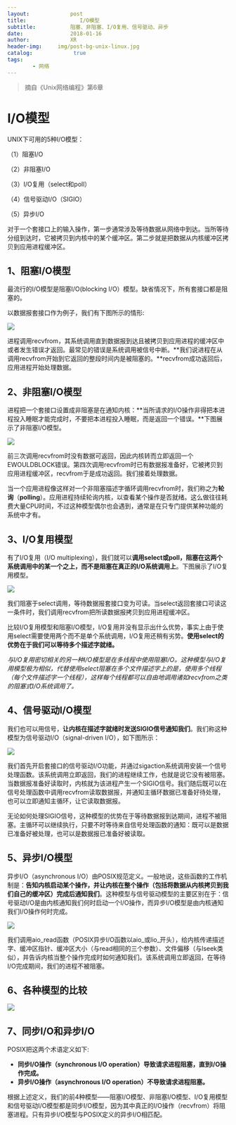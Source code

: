 ```yaml
---
layout:             post
title:                 I/O模型
subtitle:           阻塞、非阻塞、I/O复用、信号驱动、异步
date:      	        2018-01-16
author:             XR
header-img:     img/post-bg-unix-linux.jpg
catalog: 	         true
tags:
        - 网络
---
```


> 摘自《Unix网络编程》第6章

# I/O模型

UNIX下可用的5种I/O模型：

（1）阻塞I/O

（2）非阻塞I/O

（3）I/O复用（select和poll）

（4）信号驱动I/O（SIGIO）

（5）异步I/O

对于一个套接口上的输入操作，第一步通常涉及等待数据从网络中到达。当所等待分组到达时，它被拷贝到内核中的某个缓冲区。第二步就是把数据从内核缓冲区拷贝到应用进程缓冲区。

## 1、阻塞I/O模型

最流行的I/O模型是阻塞I/O(blocking I/O）模型。缺省情况下，所有套接口都是阻塞的。

以数据报套接口作为例子，我们有下图所示的情形:

![](https://raw.githubusercontent.com/xiaoran-tang/xiaoran-tang.github.io/master/img/unp-io-1.png)

进程调用recvfrom，其系统调用直到数据报到达且被拷贝到应用进程的缓冲区中或者发生错误才返回。最常见的错误是系统调用被信号中断。**我们说进程在从调用recvfrom开始到它返回的整段时间内是被阻塞的。**recvfrom成功返回后，应用进程开始处理数据。

## 2、非阻塞I/O模型

进程把一个套接口设置成非阻塞是在通知内核：**当所请求的I/O操作非得把本进程投入睡眠才能完成时，不要把本进程投入睡眠，而是返回一个错误。**下图展示了非阻塞I/O模型。

![](https://raw.githubusercontent.com/xiaoran-tang/xiaoran-tang.github.io/master/img/unp-io-2.png)

前三次调用recvfrom时没有数据可返回，因此内核转而立即返回一个EWOULDBLOCK错误。第四次调用recvfrom时已有数据报准备好，它被拷贝到应用进程缓冲区，recvfrom于是成功返回。我们接着处理数据。

当一个应用进程像这样对一个非阻塞描述字循环调用recvfrom时，我们称之为**轮询**（**polling**）。应用进程持续轮询内核，以查看某个操作是否就绪。这么做往往耗费大量CPU时间，不过这种模型偶尔也会遇到，通常是在只专门提供某种功能的系统中才有。

## 3、I/O复用模型

有了I/O复用（I/O multiplexing），我们就可以**调用select或poll，阻塞在这两个系统调用中的某一个之上，而不是阻塞在真正的I/O系统调用上**。下图展示了I/O复用模型。

![](https://raw.githubusercontent.com/xiaoran-tang/xiaoran-tang.github.io/master/img/unp-io-3.png)

我们阻塞于select调用，等待数据报套接口变为可读。当select返回套接口可读这一条件时，我们调用recvfrom把所读数据报拷贝到应用进程缓冲区。

比较I/O复用模型和阻塞I/O模型，I/O复用并没有显示出什么优势，事实上由于使用select需要使用两个而不是单个系统调用，I/O复用还稍有劣势。**使用select的优势在于我们可以等待多个描述字就绪。**

*与I/O复用密切相关的另一种I/O模型是在多线程中使用阻塞I/O。这种模型与I/O复用模型极为相似，代替使用select阻塞在多个文件描述字上的是，使用多个线程（每个文件描述字一个线程），这样每个线程都可以自由地调用诸如recvfrom之类的阻塞式I/O系统调用了。*

## 4、信号驱动I/O模型

我们也可以用信号，**让内核在描述字就绪时发送SIGIO信号通知我们**。我们称这种模型为信号驱动I/O（signal-driven I/O），如下图所示：

![](https://raw.githubusercontent.com/xiaoran-tang/xiaoran-tang.github.io/master/img/unp-io-4.png)

我们首先开启套接口的信号驱动I/O功能，并通过sigaction系统调用安装一个信号处理函数。该系统调用立即返回，我们的进程继续工作，也就是说它没有被阻塞。当数据报准备好读取时，内核就为该进程产生一个SIGIO信号。我们随后既可以在信号处理函数中调用recvfrom读取数据报，并通知主循环数据已准备好待处理，也可以立即通知主循环，让它读取数据报。

无论如何处理SIGIO信号，这种模型的优势在于等待数据报到达期间，进程不被阻塞。主循环可以继续执行，只要不时等待来自信号处理函数的通知：既可以是数据已准备好被处理，也可以是数据报已准备好被读取。

## 5、异步I/O模型

异步I/O（asynchronous I/O）由POSIX规范定义。一般地说，这些函数的工作机制是：**告知内核启动某个操作，并让内核在整个操作（包括将数据从内核拷贝到我们自己的缓冲区）完成后通知我们**。这种模型与信号驱动模型的主要区别在于：信号驱动I/O是由内核通知我们何时启动一个I/O操作，而异步I/O模型是由内核通知我们I/O操作何时完成。

![](https://raw.githubusercontent.com/xiaoran-tang/xiaoran-tang.github.io/master/img/unp-io-5.png)

我们调用aio_read函数（POSIX异步I/O函数以aio_或lio_开头），给内核传递描述字、缓冲区指针、缓冲区大小（与read相同的三个参数）、文件偏移（与lseek类似），并告诉内核当整个操作完成时如何通知我们。该系统调用立即返回，在等待I/O完成期间，我们的进程不被阻塞。

## 6、各种模型的比较

![](https://raw.githubusercontent.com/xiaoran-tang/xiaoran-tang.github.io/master/img/unp-io-6.png)

## 7、同步I/O和异步I/O

POSIX把这两个术语定义如下:

- **同步I/O操作（synchronous I/O operation）导致请求进程阻塞，直到I/O操作完成。**
- **异步I/O操作（asynchronous I/O operation）不导致请求进程阻塞。**

根据上述定义，我们的前4种模型——阻塞I/O模型、非阻塞I/O模型、I/O复用模型和信号驱动I/O模型都是同步I/O模型，因为其中真正的I/O操作（recvfrom）将阻塞进程。只有异步I/O模型与POSIX定义的异步I/O相匹配。
